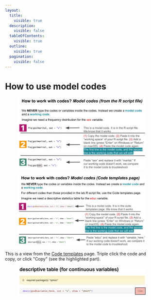 ```yaml
---
layout:
  title:
    visible: true
  description:
    visible: false
  tableOfContents:
    visible: true
  outline:
    visible: true
  pagination:
    visible: false
---
```


# How to use model codes

<figure><img src="../../../.gitbook/assets/image.png" alt=""><figcaption></figcaption></figure>





<figure><img src="../../../.gitbook/assets/image (1).png" alt=""><figcaption></figcaption></figure>





This is a view from the [Code templates](https://ttezcan.gitbook.io/lect/all-lectures-and-labs/r-lab/lab-resources/code-templates) page. Triple click the code and copy, or click "Copy" (see the highlighted part).

<figure><img src="../../../.gitbook/assets/image (85).png" alt=""><figcaption></figcaption></figure>
